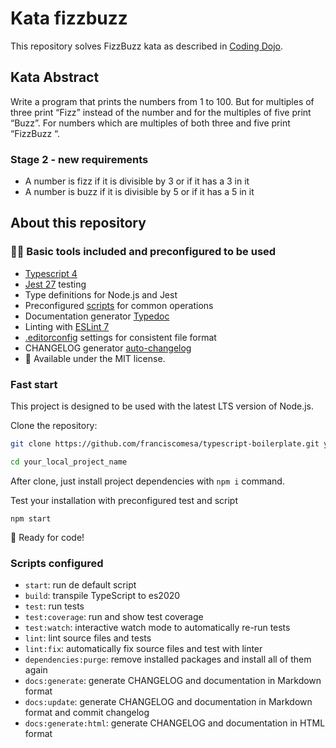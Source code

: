 # Kata fizzbuzz
This repository solves FizzBuzz kata as described in [Coding Dojo](https://codingdojo.org/kata/FizzBuzz/).

## Kata Abstract
Write a program that prints the numbers from 1 to 100. But for multiples of three print “Fizz” instead of the number and for the multiples of five print “Buzz”. For numbers which are multiples of both three and five print “FizzBuzz “.

### Stage 2 - new requirements

 * A number is fizz if it is divisible by 3 or if it has a 3 in it
 * A number is buzz if it is divisible by 5 or if it has a 5 in it


## About this repository

### 🧑‍🔬 Basic tools included and preconfigured to be used
- [Typescript 4](https://www.typescriptlang.org/)
- [Jest 27](https://jestjs.io/docs/getting-started) testing
- Type definitions for Node.js and Jest
- Preconfigured [scripts](#scripts-configured) for common operations
- Documentation generator [Typedoc](http://typedoc.org/)
- Linting with [ESLint 7](https://eslint.org/)
- [.editorconfig](https://editorconfig.org/) settings for consistent file format
- CHANGELOG generator [auto-changelog](https://github.com/cookpete/auto-changelog)
- 🔖 Available under the MIT license.


### Fast start
This project is designed to be used with the latest LTS version of Node.js.

Clone the repository:
```bash
git clone https://github.com/franciscomesa/typescript-boilerplate.git your_local_project_name

cd your_local_project_name
```

After clone, just install project dependencies with `npm i` command.

Test your installation with preconfigured test and script

`npm start`

💪 Ready for code!


### Scripts configured
- `start`: run de default script
- `build`: transpile TypeScript to es2020
- `test`: run tests
- `test:coverage`: run and show test coverage
- `test:watch`: interactive watch mode to automatically re-run tests
- `lint`: lint source files and tests
- `lint:fix`: automatically fix source files and test with linter
- `dependencies:purge`: remove installed packages and install all of them again
- `docs:generate`: generate CHANGELOG and documentation in Markdown format
- `docs:update`: generate CHANGELOG and documentation in Markdown format and commit changelog
- `docs:generate:html`: generate CHANGELOG and documentation in HTML format
